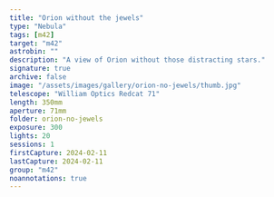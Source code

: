 ```yaml
---
title: "Orion without the jewels"
type: "Nebula"
tags: [m42]
target: "m42"
astrobin: ""
description: "A view of Orion without those distracting stars."
signature: true
archive: false
image: "/assets/images/gallery/orion-no-jewels/thumb.jpg"
telescope: "William Optics Redcat 71"
length: 350mm
aperture: 71mm
folder: orion-no-jewels
exposure: 300
lights: 20
sessions: 1
firstCapture: 2024-02-11
lastCapture: 2024-02-11
group: "m42"
noannotations: true
---
```

